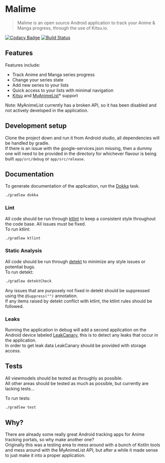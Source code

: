 # Malime
> Malime is an open source Android application to track your Anime & Manga progress, through the use of Kitsu.io.

[//]: # (Add the link to the Play store)

[![Codacy Badge](https://api.codacy.com/project/badge/Grade/66ef4a5fafff45aca8880c374a6f316c)](https://app.codacy.com/app/Chesire/Malime?utm_source=github.com&utm_medium=referral&utm_content=Chesire/Malime&utm_campaign=Badge_Grade_Settings)
[![Build Status](https://app.bitrise.io/app/b9a83a0271f20f47/status.svg?token=5iXkOtZfs29XH4IaFFwYSQ&branch=master)](https://app.bitrise.io/app/b9a83a0271f20f47)

[//]: # (Add pictures of the app 1 - 3)

## Features
Features include:

- Track Anime and Manga series progress
- Change your series state
- Add new series to your lists
- Quick access to your lists with minimal navigation
- [Kitsu](https://kitsu.io) and [MyAnimeList](https://myanimelist.net/)* support 

Note: MyAnimeList currently has a broken API, so it has been disabled and not actively developed in the application.

## Development setup
Clone the project down and run it from Android studio, all dependencies will be handled by gradle.  
If there is an issue with the google-services.json missing, then a dummy one will need to be provided in the directory for whichever flavour is being built `app/src/debug` or `app/src/release`.

## Documentation
To generate documentation of the application, run the [Dokka](https://github.com/Kotlin/dokka) task.  
```sh
./gradlew dokka
```

### Lint
All code should be run through [ktlint](https://ktlint.github.io/) to keep a consistent style throughout the code base. All issues must be fixed.  
To run ktlint:   
```sh
./gradlew ktlint
```

### Static Analysis
All code should be run through [detekt](https://github.com/arturbosch/detekt) to minimize any style issues or potential bugs.  
To run detekt:  
```sh
./gradlew detektCheck
```  
Any issues that are purposely not fixed in detekt should be suppressed using the `@Suppress("")` annotation.  
If any items raised by detekt conflict with ktlint, the ktlint rules should be followed.  

### Leaks
Running the application in debug will add a second application on the Android device labeled [LeakCanary](https://github.com/square/leakcanary), this is to detect any leaks that occur in the application.  
In order to get leak data LeakCanary should be provided with storage access.

## Tests
All viewmodels should be tested as throughly as possible.  
All other areas should be tested as much as possible, but currently are lacking tests...

To run tests:  
```sh
./gradlew test
```

## Why?
There are already some really great Android tracking apps for Anime tracking portals, so why make another one?  
Originally this was a testing area to mess around with a bunch of Kotlin tools and mess around with the MyAnimeList API, but after a while it made sense to just make it into a proper application.
